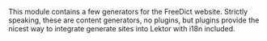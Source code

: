 This module contains a few generators for the FreeDict website. Strictly
speaking, these are content generators, no plugins, but plugins provide the
nicest way to integrate generate sites into Lektor with i18n included.


